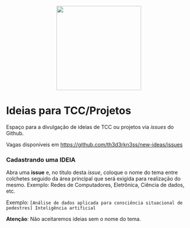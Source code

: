<p align="center">
  <img src="https://miro.medium.com/max/1838/1*ATVm5uCixG7ntr40XlQbrg.jpeg" alt="" width="230" />
</p>

# Ideias para TCC/Projetos

Espaço para a divulgação de ideias de TCC ou projetos via _issues_ do Github.

Vagas disponíveis em https://github.com/th3d3rkn3ss/new-ideas/issues


### Cadastrando uma IDEIA

Abra uma **issue** e, no titulo desta _issue_, coloque o nome do tema entre colchetes seguido da área principal que será exigida para realização do mesmo. Exemplo: Redes de Computadores, Eletrônica, Ciência de dados, etc.

Exemplo: `[Análise de dados aplicada para consciência situacional de pedestres] Inteligência artificial `


**Atenção**: Não aceitaremos ideias sem o nome do tema.
